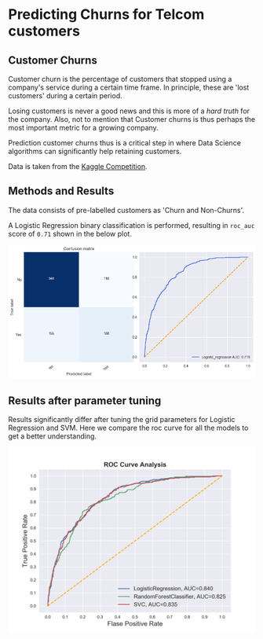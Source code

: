 # Predicting Churns for Telcom customers

## Customer Churns

Customer churn is the percentage of customers that stopped using a company's service during a certain time frame. In principle, these are 'lost customers' during a certain period. 

Losing customers is never a good news and this is more of a *hard truth* for the company. Also, not to mention that Customer churns is thus perhaps the most important metric for a growing company. 

Prediction customer churns thus is a critical step in where Data Science algorithms can significantly help retaining customers. 

Data is taken from the [Kaggle Competition](https://www.kaggle.com/blastchar/telco-customer-churn). 


## Methods and Results
The data consists of pre-labelled customers as 'Churn and Non-Churns'. 

A Logistic Regression binary classification is performed, resulting in `roc_auc` score of `0.71` shown in the below plot. 

![](plots/log_reg_cm_roc.png)


## Results after parameter tuning
Results significantly differ after tuning the grid parameters for Logistic Regression and SVM. Here we compare the roc curve for all the models to get a better understanding. 

![](plots/multimodel_roc_curve.png)
